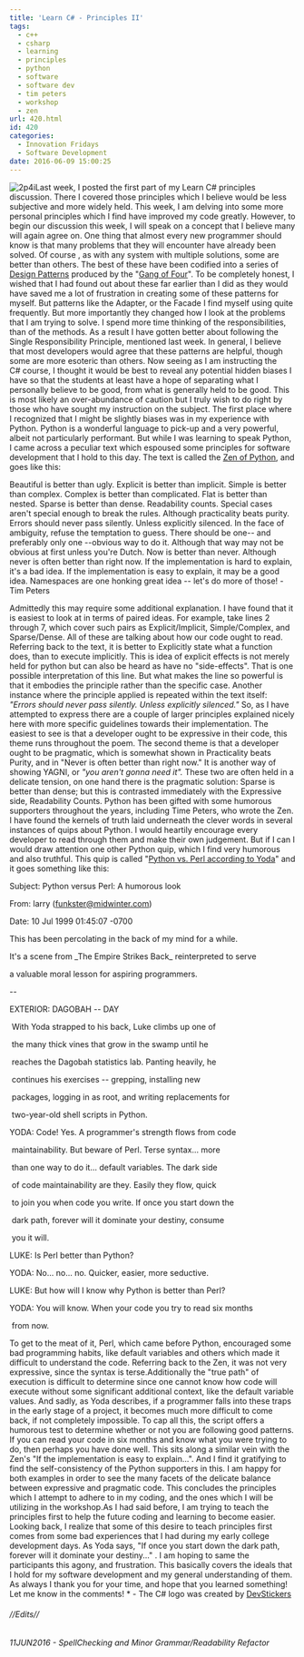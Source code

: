 ```yaml
---
title: 'Learn C# - Principles II'
tags:
  - c++
  - csharp
  - learning
  - principles
  - python
  - software
  - software dev
  - tim peters
  - workshop
  - zen
url: 420.html
id: 420
categories:
  - Innovation Fridays
  - Software Development
date: 2016-06-09 15:00:25
---
```


![2p4i](https://danieljscheufler.files.wordpress.com/2016/05/2p4i.png)Last week, I posted the first part of my Learn C# principles discussion. There I covered those principles which I believe would be less subjective and more widely held. This week, I am delving into some more personal principles which I find have improved my code greatly. However, to begin our discussion this week, I will speak on a concept that I believe many will again agree on. One thing that almost every new programmer should know is that many problems that they will encounter have already been solved. Of course , as with any system with multiple solutions, some are better than others. The best of these have been codified into a series of [Design Patterns](http://http//c2.com/cgi/wiki?DesignPatternsBook) produced by the "[Gang of Four](http://http//c2.com/cgi/wiki?GangOfFour)". To be completely honest, I wished that I had found out about these far earlier than I did as they would have saved me a lot of frustration in creating some of these patterns for myself. But patterns like the Adapter, or the Facade I find myself using quite frequently. But more importantly they changed how I look at the problems that I am trying to solve. I spend more time thinking of the responsibilities, than of the methods. As a result I have gotten better about following the Single Responsibility Principle, mentioned last week. In general, I believe that most developers would agree that these patterns are helpful, though some are more esoteric than others. Now seeing as I am instructing the C# course, I thought it would be best to reveal any potential hidden biases I have so that the students at least have a hope of separating what I personally believe to be good, from what is generally held to be good. This is most likely an over-abundance of caution but I truly wish to do right by those who have sought my instruction on the subject. The first place where I recognized that I might be slightly biases was in my experience with Python. Python is a wonderful language to pick-up and a very powerful, albeit not particularly performant. But while I was learning to speak Python, I came across a peculiar text which espoused some principles for software development that I hold to this day. The text is called the [Zen of Python](https://www.python.org/doc/humor/#the-zen-of-python), and goes like this:

Beautiful is better than ugly.
Explicit is better than implicit.
Simple is better than complex.
Complex is better than complicated.
Flat is better than nested.
Sparse is better than dense.
Readability counts.
Special cases aren't special enough to break the rules.
Although practicality beats purity.
Errors should never pass silently.
Unless explicitly silenced.
In the face of ambiguity, refuse the temptation to guess.
There should be one-- and preferably only one --obvious way to do it.
Although that way may not be obvious at first unless you're Dutch.
Now is better than never.
Although never is often better than right now.
If the implementation is hard to explain, it's a bad idea.
If the implementation is easy to explain, it may be a good idea.
Namespaces are one honking great idea -- let's do more of those!
-Tim Peters

Admittedly this may require some additional explanation. I have found that it is easiest to look at in terms of paired ideas. For example, take lines 2 through 7, which cover such pairs as Explicit/Implicit, Simple/Complex, and Sparse/Dense. All of these are talking about how our code ought to read. Referring back to the text, it is better to Explicitly state what a function does, than to execute implicitly. This is idea of explicit effects is not merely held for python but can also be heard as have no "side-effects". That is one possible interpretation of this line. But what makes the line so powerful is that it embodies the principle rather than the specific case. Another instance where the principle applied is repeated within the text itself: _"Errors should never pass silently. Unless explicitly silenced."_ So, as I have attempted to express there are a couple of larger principles explained nicely here with more specific guidelines towards their implementation. The easiest to see is that a developer ought to be expressive in their code, this theme runs throughout the poem. The second theme is that a developer ought to be pragmatic, which is somewhat shown in Practicality beats Purity, and in "Never is often better than right now." It is another way of showing YAGNI, or _"you aren't gonna need it"._ These two are often held in a delicate tension, on one hand there is the pragmatic solution: Sparse is better than dense; but this is contrasted immediately with the Expressive side, Readability Counts. Python has been gifted with some humorous supporters throughout the years, including Time Peters, who wrote the Zen. I have found the kernels of truth laid underneath the clever words in several instances of quips about Python. I would heartily encourage every developer to read through them and make their own judgement. But if I can I would draw attention one other Python quip, which I find very humorous and also truthful. This quip is called "[Python vs. Perl according to Yoda](https://www.python.org/doc/humor/#python-vs-perl-according-to-yoda)" and it goes something like this:

Subject: Python versus Perl: A humorous look

From: larry (funkster@midwinter.com)

Date: 10 Jul 1999 01:45:07 -0700

This has been percolating in the back of my mind for a while.

It's a scene from \_The Empire Strikes Back\_ reinterpreted to serve

a valuable moral lesson for aspiring programmers.

--

EXTERIOR: DAGOBAH -- DAY

  With Yoda strapped to his back, Luke climbs up one of

  the many thick vines that grow in the swamp until he

  reaches the Dagobah statistics lab. Panting heavily, he

  continues his exercises -- grepping, installing new

  packages, logging in as root, and writing replacements for

  two-year-old shell scripts in Python.

YODA: Code! Yes. A programmer's strength flows from code

  maintainability. But beware of Perl. Terse syntax... more

  than one way to do it... default variables. The dark side

  of code maintainability are they. Easily they flow, quick

  to join you when code you write. If once you start down the

  dark path, forever will it dominate your destiny, consume

  you it will.

LUKE: Is Perl better than Python?

YODA: No... no... no. Quicker, easier, more seductive.

LUKE: But how will I know why Python is better than Perl?

YODA: You will know. When your code you try to read six months

  from now.

To get to the meat of it, Perl, which came before Python, encouraged some bad programming habits, like default variables and others which made it difficult to understand the code. Referring back to the Zen, it was not very expressive, since the syntax is terse.Additionally the "true path" of execution is difficult to determine since one cannot know how code will execute without some significant additional context, like the default variable values. And sadly, as Yoda describes, if a programmer falls into these traps in the early stage of a project, it becomes much more difficult to come back, if not completely impossible. To cap all this, the script offers a humorous test to determine whether or not you are following good patterns. If you can read your code in six months and know what you were trying to do, then perhaps you have done well. This sits along a similar vein with the Zen's "If the implementation is easy to explain...". And I find it gratifying to find the self-consistency of the Python supporters in this. I am happy for both examples in order to see the many facets of the delicate balance between expressive and pragmatic code. This concludes the principles which I attempt to adhere to in my coding, and the ones which I will be utilizing in the workshop.As I had said before, I am trying to teach the principles first to help the future coding and learning to become easier. Looking back, I realize that some of this desire to teach principles first comes from some bad experiences that I had during my early college development days. As Yoda says, "If once you start down the dark path, forever will it dominate your destiny..." . I am hoping to same the participants this agony, and frustration. This basically covers the ideals that I hold for my software development and my general understanding of them. As always I thank you for your time, and hope that you learned something! Let me know in the comments! * - The C# logo was created by [DevStickers](http://devstickers.com/csharp)

###### //Edits//

###### 11JUN2016 - SpellChecking and Minor Grammar/Readability Refactor